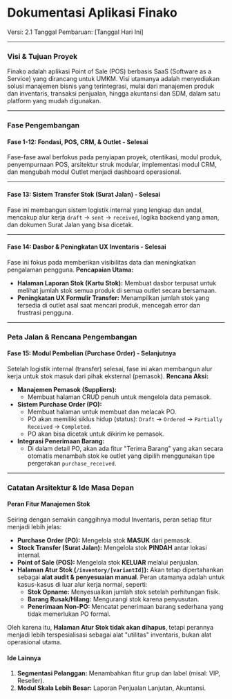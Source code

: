 # Dokumentasi Aplikasi Finako

Versi: 2.1
Tanggal Pembaruan: [Tanggal Hari Ini]

---

### **Visi & Tujuan Proyek**

Finako adalah aplikasi Point of Sale (POS) berbasis SaaS (Software as a Service) yang dirancang untuk UMKM. Visi utamanya adalah menyediakan solusi manajemen bisnis yang terintegrasi, mulai dari manajemen produk dan inventaris, transaksi penjualan, hingga akuntansi dan SDM, dalam satu platform yang mudah digunakan.

---

### **Fase Pengembangan**

#### **Fase 1-12: Fondasi, POS, CRM, & Outlet - Selesai**
Fase-fase awal berfokus pada penyiapan proyek, otentikasi, modul produk, penyempurnaan POS, arsitektur struk modular, implementasi modul CRM, dan mengubah modul Outlet menjadi dashboard operasional.

---

#### **Fase 13: Sistem Transfer Stok (Surat Jalan) - Selesai**
Fase ini membangun sistem logistik internal yang lengkap dan andal, mencakup alur kerja `draft` -> `sent` -> `received`, logika backend yang aman, dan dokumen Surat Jalan yang bisa dicetak.

---

#### **Fase 14: Dasbor & Peningkatan UX Inventaris - Selesai**
Fase ini fokus pada memberikan visibilitas data dan meningkatkan pengalaman pengguna.
**Pencapaian Utama:**
- **Halaman Laporan Stok (Kartu Stok):** Membuat dasbor terpusat untuk melihat jumlah stok semua produk di semua outlet secara bersamaan.
- **Peningkatan UX Formulir Transfer:** Menampilkan jumlah stok yang tersedia di outlet asal saat mencari produk, mencegah error dan frustrasi pengguna.

---

### **Peta Jalan & Rencana Pengembangan**

#### **Fase 15: Modul Pembelian (Purchase Order) - Selanjutnya**
Setelah logistik internal (transfer) selesai, fase ini akan membangun alur kerja untuk stok masuk dari pihak eksternal (pemasok).
**Rencana Aksi:**
- **Manajemen Pemasok (Suppliers):**
    - Membuat halaman CRUD penuh untuk mengelola data pemasok.
- **Sistem Purchase Order (PO):**
    - Membuat halaman untuk membuat dan melacak PO.
    - PO akan memiliki siklus hidup (status): `Draft` -> `Ordered` -> `Partially Received` -> `Completed`.
    - PO akan bisa dicetak untuk dikirim ke pemasok.
- **Integrasi Penerimaan Barang:**
    - Di dalam detail PO, akan ada fitur "Terima Barang" yang akan secara otomatis menambah stok ke outlet yang dipilih menggunakan tipe pergerakan `purchase_received`.

---

### **Catatan Arsitektur & Ide Masa Depan**

#### **Peran Fitur Manajemen Stok**
Seiring dengan semakin canggihnya modul Inventaris, peran setiap fitur menjadi lebih jelas:
- **Purchase Order (PO):** Mengelola stok **MASUK** dari pemasok.
- **Stock Transfer (Surat Jalan):** Mengelola stok **PINDAH** antar lokasi internal.
- **Point of Sale (POS):** Mengelola stok **KELUAR** melalui penjualan.
- **Halaman Atur Stok (`/inventory/[variantId]`):** Akan tetap dipertahankan sebagai **alat audit & penyesuaian manual**. Peran utamanya adalah untuk kasus-kasus di luar alur kerja normal, seperti:
    - **Stok Opname:** Menyesuaikan jumlah stok setelah perhitungan fisik.
    - **Barang Rusak/Hilang:** Mengurangi stok karena penyusutan.
    - **Penerimaan Non-PO:** Mencatat penerimaan barang sederhana yang tidak memerlukan PO formal.
    
Oleh karena itu, **Halaman Atur Stok tidak akan dihapus**, tetapi perannya menjadi lebih terspesialisasi sebagai alat "utilitas" inventaris, bukan alat operasional utama.

#### **Ide Lainnya**
1.  **Segmentasi Pelanggan:** Menambahkan fitur grup dan label (misal: VIP, Reseller).
2.  **Modul Skala Lebih Besar:** Laporan Penjualan Lanjutan, Akuntansi.
